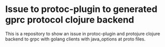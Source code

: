 #  Issue to protoc-plugin to generated gprc protocol clojure backend

This is a repository to show an issue in protoc-plugin and protojure clojure backend to grpc with golang clients
with java_options at proto files.



